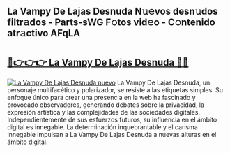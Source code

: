 ## La Vampy De Lajas Desnuda N𝚞𝚎vos desn𝚞dos filtr𝚊dos - Parts-sWG F𝚘tos vid𝚎o - C𝚘ntenido atr𝚊ctivo AFqLA

# <h2><a href="http://mb7ccj.tromn.icu/?c=La+Vampy+De+Lajas+Desnuda">🔗👉👉👉 La Vampy De Lajas Desnuda 🔗🔗</a></h2>

[![La Vampy De Lajas Desnuda nuevo](https://i.imgur.com/pEAQMta.gif)](http://mb7ccj.tromn.icu/?c=La+Vampy+De+Lajas+Desnuda)
La Vampy De Lajas Desnuda, un personaje multifacético y polarizador, se resiste a las etiquetas simples. Su enfoque único para crear una presencia en la web ha fascinado y provocado observadores, generando debates sobre la privacidad, la expresión artística y las complejidades de las sociedades digitales. Independientemente de sus esfuerzos futuros, su influencia en el ámbito digital es innegable. La determinación inquebrantable y el carisma innegable impulsan a La Vampy De Lajas Desnuda a nuevas alturas en el ámbito digital.
